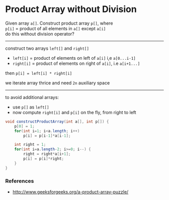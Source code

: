 # Product Array without Division

Given array `a[]`. Construct product array `p[]`, where  
`p[i]` = product of all elements in `a[]` except `a[i]`  
do this without division operator?

---

construct two arrays `left[]` and `right[]`
* `left[i]` = product of elements on left of `a[i]` i,e `a[0...i-1]`
* `right[i]` = product of elements on right of `a[i]`, i.e `a[i+1...]`

then `p[i] = left[i] * right[i]`

we iterate array thrice and need `2n` auxiliary space

---

to avoid additional arrays:
* use `p[]` as `left[]`
* now compute `right[i]` and `p[i]` on the fly, from right to left

```java
void constructProductArray(int a[], int p[]) {
    p[0] = 1;
    for(int i=1; i<a.length; i++)
        p[i] = p[i-1]*a[i-1];

    int right = 1;
    for(int i=a.length-2; i>=0; i--) {
        right = right*a[i+1];
        p[i] = p[i]*right;
    }
}
```

### References

* <http://www.geeksforgeeks.org/a-product-array-puzzle/>
